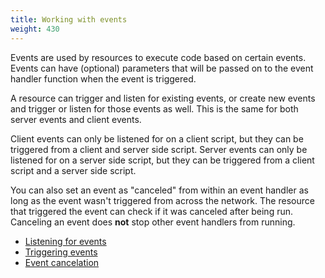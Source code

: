 ```yaml
---
title: Working with events
weight: 430
---
```


Events are used by resources to execute code based on certain events. Events can have (optional) parameters that will be
passed on to the event handler function when the event is triggered.

A resource can trigger and listen for existing events, or create new events and trigger or listen for those events as
well. This is the same for both server events and client events.

Client events can only be listened for on a client script, but they can be triggered from a client and server side
script. Server events can only be listened for on a server side script, but they can be triggered from a client script
and a server side script.

You can also set an event as "canceled" from within an event handler as long as the event wasn't triggered from across 
the network. The resource that triggered the event can check if it was canceled after being run. Canceling an event 
does **not** stop other event handlers from running.

- [Listening for events](/docs/scripting-manual/working-with-events/listening-for-events)
- [Triggering events](/docs/scripting-manual/working-with-events/triggering-events)
- [Event cancelation](/docs/scripting-manual/working-with-events/event-cancelation)

<!-- TODO
- [Using events](/docs/scripting-manual/working-with-events/using-events)
- [Creating new events](/docs/scripting-manual/working-with-event/creating-new-events)
- [Server-client communication](/docs/scripting-manual/working-with-event/server-client-communication)
-->
